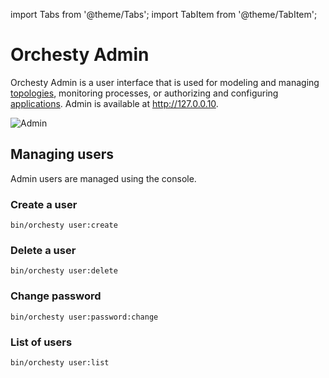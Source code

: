 import Tabs from '@theme/Tabs';
import TabItem from '@theme/TabItem';

# Orchesty Admin

Orchesty Admin is a user interface that is used for modeling and managing [topologies](../documentation/process-topology), monitoring processes, or authorizing and configuring [applications](../documentation/applications-and-connectors). Admin is available at http://127.0.0.10.

![Admin](/img/documentation/admin.svg)

## Managing users
Admin users are managed using the console.

### Create a user
```shell
bin/orchesty user:create
```

### Delete a user
```shell
bin/orchesty user:delete
```

### Change password
```shell
bin/orchesty user:password:change
```

### List of users
```shell
bin/orchesty user:list
```
